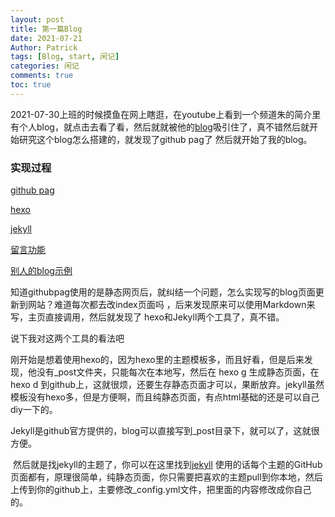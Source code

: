 ```yaml
---
layout: post
title: 第一篇Blog
date: 2021-07-21
Author: Patrick
tags: [Blog, start, 闲记]
categories: 闲记
comments: true
toc: true
---
```


2021-07-30上班的时候摸鱼在网上瞎逛，在youtube上看到一个频道朱的简介里有个人blog，就点击去看了看，然后就就被他的[blog](https://siemenstutorials.pw/https://siemenstutorials.pw/)吸引住了，真不错然后就开始研究这个blog怎么搭建的，就发现了github pag了
然后就开始了我的blog。

<!-- more -->
### 实现过程

[github pag](https://pages.github.com/)

[hexo](https://hexo.io/zh-cn/ )

[jekyll](http://jekyllcn.com/ )

[留言功能](https://valine.js.org/)

[别人的blog示例](https://xpoet.cn/links/)

知道githubpag使用的是静态网页后，就纠结一个问题，怎么实现写的blog页面更新到网站？难道每次都去改index页面吗 ，后来发现原来可以使用Markdown来写，主页直接调用，然后就发现了 hexo和Jekyll两个工具了，真不错。

说下我对这两个工具的看法吧

​	刚开始是想着使用hexo的，因为hexo里的主题模板多，而且好看，但是后来发现，他没有_post文件夹，只能每次在本地写，然后在 hexo g 生成静态页面，在hexo d 到github上，这就很烦，还要生存静态页面才可以，果断放弃。jekyll虽然模板没有hexo多，但是方便啊，而且纯静态页面，有点html基础的还是可以自己diy一下的。

​	Jekyll是github官方提供的，blog可以直接写到_post目录下，就可以了，这就很方便。

​	然后就是找jekyll的主题了，你可以在这里找到[jekyll](http://jekyllthemes.org/) 使用的话每个主题的GitHub页面都有，原理很简单，纯静态页面，你只需要把喜欢的主题pull到你本地，然后上传到你的github上，主要修改_config.yml文件，把里面的内容修改成你自己的。

